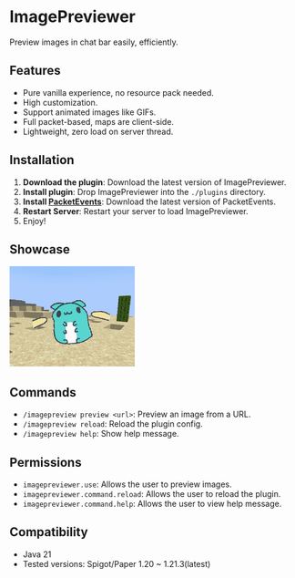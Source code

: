 # ImagePreviewer
Preview images in chat bar easily, efficiently.

## Features
- Pure vanilla experience, no resource pack needed.
- High customization.
- Support animated images like GIFs.
- Full packet-based, maps are client-side.
- Lightweight, zero load on server thread.

## Installation

1. **Download the plugin**: Download the latest version of ImagePreviewer.
2. **Install plugin**: Drop ImagePreviewer into the `./plugins` directory.
3. **Install [PacketEvents](https://github.com/retrooper/packetevents)**: Download the latest version of PacketEvents.
4. **Restart Server**: Restart your server to load ImagePreviewer.
5. Enjoy!

## Showcase

![image](./image/showcase_1.gif)

## Commands

- `/imagepreview preview <url>`: Preview an image from a URL.
- `/imagepreview reload`: Reload the plugin config.
- `/imagepreview help`: Show help message.

## Permissions

- `imagepreviewer.use`: Allows the user to preview images.
- `imagepreviewer.command.reload`: Allows the user to reload the plugin.
- `imagepreviewer.command.help`: Allows the user to view help message.

## Compatibility

- Java 21
- Tested versions: Spigot/Paper 1.20 ~ 1.21.3(latest)

